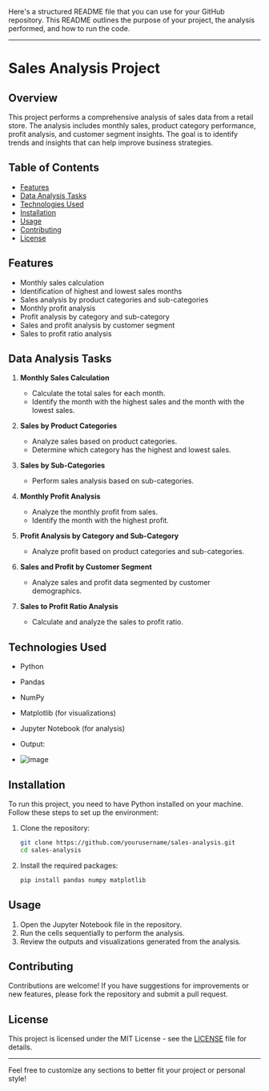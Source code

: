 Here's a structured README file that you can use for your GitHub repository. This README outlines the purpose of your project, the analysis performed, and how to run the code.

---

# Sales Analysis Project

## Overview
This project performs a comprehensive analysis of sales data from a retail store. The analysis includes monthly sales, product category performance, profit analysis, and customer segment insights. The goal is to identify trends and insights that can help improve business strategies.

## Table of Contents
- [Features](#features)
- [Data Analysis Tasks](#data-analysis-tasks)
- [Technologies Used](#technologies-used)
- [Installation](#installation)
- [Usage](#usage)
- [Contributing](#contributing)
- [License](#license)

## Features
- Monthly sales calculation
- Identification of highest and lowest sales months
- Sales analysis by product categories and sub-categories
- Monthly profit analysis
- Profit analysis by category and sub-category
- Sales and profit analysis by customer segment
- Sales to profit ratio analysis

## Data Analysis Tasks
1. **Monthly Sales Calculation**
   - Calculate the total sales for each month.
   - Identify the month with the highest sales and the month with the lowest sales.

2. **Sales by Product Categories**
   - Analyze sales based on product categories.
   - Determine which category has the highest and lowest sales.

3. **Sales by Sub-Categories**
   - Perform sales analysis based on sub-categories.

4. **Monthly Profit Analysis**
   - Analyze the monthly profit from sales.
   - Identify the month with the highest profit.

5. **Profit Analysis by Category and Sub-Category**
   - Analyze profit based on product categories and sub-categories.

6. **Sales and Profit by Customer Segment**
   - Analyze sales and profit data segmented by customer demographics.

7. **Sales to Profit Ratio Analysis**
   - Calculate and analyze the sales to profit ratio.

## Technologies Used
- Python
- Pandas
- NumPy
- Matplotlib (for visualizations)
- Jupyter Notebook (for analysis)

- Output:
- ![image](https://github.com/user-attachments/assets/37c27469-2d93-4350-b8ca-a76c90c97f0a)


## Installation
To run this project, you need to have Python installed on your machine. Follow these steps to set up the environment:

1. Clone the repository:
   ```bash
   git clone https://github.com/yourusername/sales-analysis.git
   cd sales-analysis
   ```

2. Install the required packages:
   ```bash
   pip install pandas numpy matplotlib
   ```

## Usage
1. Open the Jupyter Notebook file in the repository.
2. Run the cells sequentially to perform the analysis.
3. Review the outputs and visualizations generated from the analysis.

## Contributing
Contributions are welcome! If you have suggestions for improvements or new features, please fork the repository and submit a pull request.

## License
This project is licensed under the MIT License - see the [LICENSE](LICENSE) file for details.

---

Feel free to customize any sections to better fit your project or personal style!
